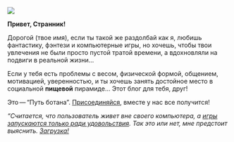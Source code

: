 <!--
Title: О Блоге
PostId: 226041504036088044
Published: true
-->

![](https://cdn.jsdelivr.net/gh/pashkas/levelupblog/20130501/Reboot.png)

**Привет, Странник!**

Дорогой (твое имя), если ты такой же раздолбай как я, любишь фантастику, фэнтези и компьютерные игры, но хочешь, чтобы твои увлечения не были просто пустой тратой времени, а вдохновляли на подвиги в реальной жизни…

Если у тебя есть проблемы с весом, физической формой, общением, мотивацией, уверенностью, и ты хочешь занять достойное место в социальной **пищевой** пирамиде… Этот блог для тебя, друг!

Это — “Путь ботана”. [Присоединяйся](http://eepurl.com/ciG_oL), вместе у нас все получится!

*“Считается, что пользователь живет вне своего компьютера, а [игры запускаются только ради удовольствия](http://nerdistway.blogspot.ru/2013/08/blog-post_5490.html). Так это или нет, мне предстоит выяснить. [Загрузка!](https://nerdistway.blogspot.ru/2013/07/mylife-rpg-organizer.html”)*